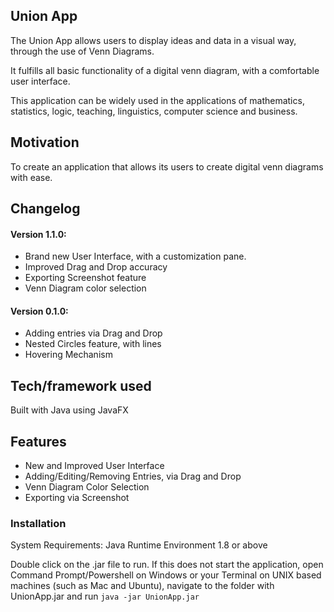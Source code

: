 ## Union App
The Union App allows users to display ideas and data in a visual way, through the use of Venn Diagrams. 

It fulfills all basic functionality of a digital venn diagram, with a comfortable user interface. 

This application can be widely used in the applications of mathematics, statistics, logic, teaching, linguistics, computer science and business.
 
## Motivation
To create an application that allows its users to create digital venn diagrams with ease. 

## Changelog
#### Version 1.1.0: 
- Brand new User Interface, with a customization pane.
- Improved Drag and Drop accuracy
- Exporting Screenshot feature
- Venn Diagram color selection

#### Version 0.1.0:
- Adding entries via Drag and Drop
- Nested Circles feature, with lines
- Hovering Mechanism
 
## Tech/framework used
Built with Java using JavaFX

## Features
- New and Improved User Interface
- Adding/Editing/Removing Entries, via Drag and Drop
- Venn Diagram Color Selection
- Exporting via Screenshot

### Installation
System Requirements: Java Runtime Environment 1.8 or above

Double click on the .jar file to run. If this does not start the application, open Command Prompt/Powershell on Windows or your Terminal on UNIX based machines (such as Mac and Ubuntu), navigate to the folder with UnionApp.jar and run 
```java -jar UnionApp.jar```
